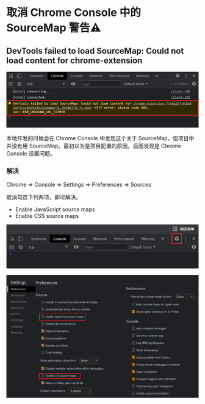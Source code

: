 # 取消 Chrome Console 中的 SourceMap 警告⚠

## DevTools failed to load SourceMap: Could not load content for chrome-extension <a id="articleContentId"></a>

![](../.gitbook/assets/image%20%2813%29.png)

本地开发的时候会在 Chrome Console 中发现这个关于 SourceMap，但项目中并没有用 SourceMap。最初以为是项目配置的原因，后面发现是 Chrome Console 设置问题。

### 解决

Chrome =&gt; Console =&gt; Settings =&gt; Preferences =&gt; Sources

取消勾选下列两项，即可解决。

* Enable JavaScript source maps
* Enable CSS source maps

![](../.gitbook/assets/image%20%2810%29.png)

![](../.gitbook/assets/image%20%2812%29.png)

